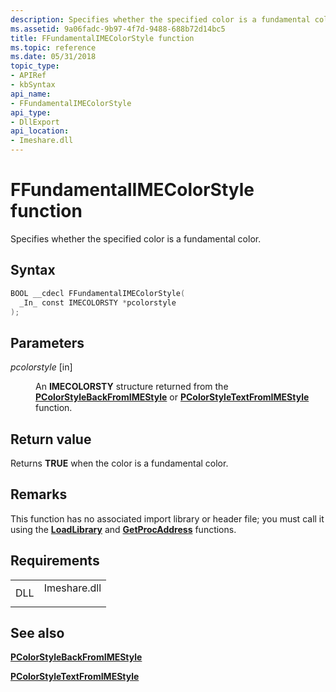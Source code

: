 ```yaml
---
description: Specifies whether the specified color is a fundamental color.
ms.assetid: 9a06fadc-9b97-4f7d-9488-688b72d14bc5
title: FFundamentalIMEColorStyle function
ms.topic: reference
ms.date: 05/31/2018
topic_type: 
- APIRef
- kbSyntax
api_name: 
- FFundamentalIMEColorStyle
api_type: 
- DllExport
api_location: 
- Imeshare.dll
---
```


# FFundamentalIMEColorStyle function

Specifies whether the specified color is a fundamental color.

## Syntax


```C++
BOOL __cdecl FFundamentalIMEColorStyle(
  _In_ const IMECOLORSTY *pcolorstyle
);
```



## Parameters

<dl> <dt>

*pcolorstyle* \[in\]
</dt> <dd>

An **IMECOLORSTY** structure returned from the [**PColorStyleBackFromIMEStyle**](pcolorstylebackfromimestyle.md) or [**PColorStyleTextFromIMEStyle**](pcolorstyletextfromimestyle.md) function.

</dd> </dl>

## Return value

Returns **TRUE** when the color is a fundamental color.

## Remarks

This function has no associated import library or header file; you must call it using the [**LoadLibrary**](/windows/win32/api/libloaderapi/nf-libloaderapi-loadlibrarya) and [**GetProcAddress**](/windows/win32/api/libloaderapi/nf-libloaderapi-getprocaddress) functions.

## Requirements



|                |                                                                                         |
|----------------|-----------------------------------------------------------------------------------------|
| DLL<br/> | <dl> <dt>Imeshare.dll</dt> </dl> |



## See also

<dl> <dt>

[**PColorStyleBackFromIMEStyle**](pcolorstylebackfromimestyle.md)
</dt> <dt>

[**PColorStyleTextFromIMEStyle**](pcolorstyletextfromimestyle.md)
</dt> </dl>

 

 
